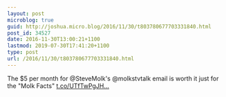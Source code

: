 ```yaml
---
layout: post
microblog: true
guid: http://joshua.micro.blog/2016/11/30/t803780677703331840.html
post_id: 34527
date: 2016-11-30T13:00:21+1100
lastmod: 2019-07-30T17:41:20+1100
type: post
url: /2016/11/30/t803780677703331840.html
---
```

The $5 per month for @SteveMolk's @molkstvtalk email is worth it just for the "Molk Facts" [t.co/UTfTwPgJH...](https://t.co/UTfTwPgJHI)
